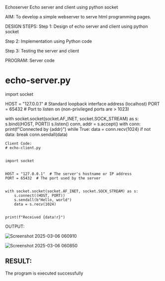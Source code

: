 Echoserver
Echo server and client using python socket

AIM:
To develop a simple webserver to serve html programming pages.

DESIGN STEPS:
Step 1:
Design of echo server and client using python socket

Step 2:
Implementation using Python code

Step 3:
Testing the server and client

PROGRAM:
  Server code
  
  
  # echo-server.py
  
  
  import socket
  
  
  HOST = "127.0.0.1"  # Standard loopback interface address (localhost)
  PORT = 65432  # Port to listen on (non-privileged ports are > 1023)
  
  
  with socket.socket(socket.AF_INET, socket.SOCK_STREAM) as s:
      s.bind((HOST, PORT))
      s.listen()
      conn, addr = s.accept()
      with conn:
          print(f"Connected by {addr}")
          while True:
              data = conn.recv(1024)
              if not data:
                  break
              conn.sendall(data)

  

    Client Code:
    # echo-client.py
    
    
    import socket
    
    
    HOST = "127.0.0.1"  # The server's hostname or IP address
    PORT = 65432  # The port used by the server
    
    
    with socket.socket(socket.AF_INET, socket.SOCK_STREAM) as s:
        s.connect((HOST, PORT))
        s.sendall(b"Hello, world")
        data = s.recv(1024)
    
    
    print(f"Received {data!r}")





OUTPUT:

![Screenshot 2025-03-06 060910](https://github.com/user-attachments/assets/a82acf59-32b0-4654-9d7a-61b286f34cb1)

![Screenshot 2025-03-06 060850](https://github.com/user-attachments/assets/267ff6a8-e4d1-4a68-a95b-b48e7a483ce5)



## RESULT:
The program is executed successfully


